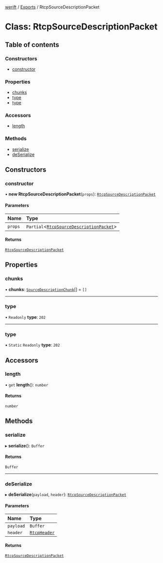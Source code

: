 [werift](../README.md) / [Exports](../modules.md) / RtcpSourceDescriptionPacket

# Class: RtcpSourceDescriptionPacket

## Table of contents

### Constructors

- [constructor](RtcpSourceDescriptionPacket.md#constructor)

### Properties

- [chunks](RtcpSourceDescriptionPacket.md#chunks)
- [type](RtcpSourceDescriptionPacket.md#type)
- [type](RtcpSourceDescriptionPacket.md#type-1)

### Accessors

- [length](RtcpSourceDescriptionPacket.md#length)

### Methods

- [serialize](RtcpSourceDescriptionPacket.md#serialize)
- [deSerialize](RtcpSourceDescriptionPacket.md#deserialize)

## Constructors

### constructor

• **new RtcpSourceDescriptionPacket**(`props`): [`RtcpSourceDescriptionPacket`](RtcpSourceDescriptionPacket.md)

#### Parameters

| Name | Type |
| :------ | :------ |
| `props` | `Partial`\<[`RtcpSourceDescriptionPacket`](RtcpSourceDescriptionPacket.md)\> |

#### Returns

[`RtcpSourceDescriptionPacket`](RtcpSourceDescriptionPacket.md)

## Properties

### chunks

• **chunks**: [`SourceDescriptionChunk`](SourceDescriptionChunk.md)[] = `[]`

___

### type

• `Readonly` **type**: ``202``

___

### type

▪ `Static` `Readonly` **type**: ``202``

## Accessors

### length

• `get` **length**(): `number`

#### Returns

`number`

## Methods

### serialize

▸ **serialize**(): `Buffer`

#### Returns

`Buffer`

___

### deSerialize

▸ **deSerialize**(`payload`, `header`): [`RtcpSourceDescriptionPacket`](RtcpSourceDescriptionPacket.md)

#### Parameters

| Name | Type |
| :------ | :------ |
| `payload` | `Buffer` |
| `header` | [`RtcpHeader`](RtcpHeader.md) |

#### Returns

[`RtcpSourceDescriptionPacket`](RtcpSourceDescriptionPacket.md)
